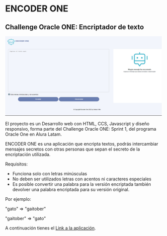 # ENCODER ONE  
## Challenge Oracle ONE: Encriptador de texto

![Descripción de la imagen](https://github.com/nelsonvilte/encoder-one/blob/main/img/encoder-one-front.png)

El proyecto es un Desarrollo web con HTML, CCS, Javascript y diseño responsivo, forma parte del Challenge Oracle ONE: Sprint 1, del programa Oracle One en Alura Latam.

ENCODER ONE es una aplicación que encripta textos, podrás intercambiar mensajes secretos con otras personas que sepan el secreto de la encriptación utilizada.

Requisitos:
- Funciona solo con letras minúsculas
- No deben ser utilizados letras con acentos ni caracteres especiales
- Es posible convertir una palabra para la versión encriptada también devolver una palabra encriptada para su versión original.

Por ejemplo:

 "gato" => "gaitober"

 "gaitober" => "gato"

A continuación tienes el [Link a la aplicación](https://nelsonvilte.github.io/encoder-one/ "Encoder-One").
